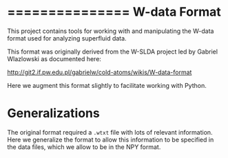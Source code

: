 ===============
 W-data Format
===============
This project contains tools for working with and manipulating the
W-data format used for analyzing superfluid data.

This format was originally derived from the W-SLDA project led by
Gabriel Wlazlowski as documented here:

http://git2.if.pw.edu.pl/gabrielw/cold-atoms/wikis/W-data-format

Here we augment this format slightly to facilitate working with
Python.

Generalizations
===============
The original format required a `.wtxt` file with lots of relevant
information.  Here we generalize the format to allow this information
to be specified in the data files, which we allow to be in the NPY
format.

